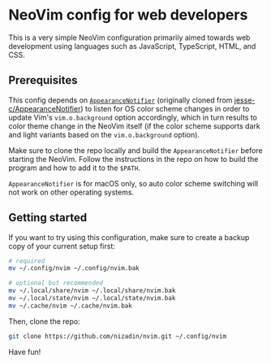 # NeoVim config for web developers

This is a very simple NeoVim configuration primarily aimed towards web
development using languages such as JavaScript, TypeScript, HTML, and CSS.

## Prerequisites 

This config depends on [`AppearanceNotifier`](https://github.com/nizadin/AppearanceNotifier)
(originally cloned from [jesse-c/AppearanceNotifier](https://github.com/jesse-c/AppearanceNotifier))
to listen for OS color scheme changes in order to update Vim's `vim.o.background`
option accordingly, which in turn results to color theme change in the NeoVim
itself (if the color scheme supports dark and light variants based on the
`vim.o.background` option).

Make sure to clone the repo locally and build the `AppearanceNotifier` before
starting the NeoVim. Follow the instructions in the repo on how to build the
program and how to add it to the `$PATH`.

`AppearanceNotifier` is for macOS only, so auto color scheme switching will not
work on other operating systems.

## Getting started

If you want to try using this configuration, make sure to create a backup copy
of your current setup first:
```bash
# required
mv ~/.config/nvim ~/.config/nvim.bak

# optional but recommended
mv ~/.local/share/nvim ~/.local/share/nvim.bak
mv ~/.local/state/nvim ~/.local/state/nvim.bak
mv ~/.cache/nvim ~/.cache/nvim.bak
```

Then, clone the repo:
```bash
git clone https://github.com/nizadin/nvim.git ~/.config/nvim
```

Have fun!



